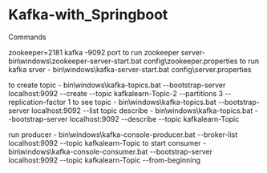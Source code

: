 # Kafka-with_Springboot

Commands


zookeeper=2181
kafka -9092   port
to run zookeeper server- bin\windows\zookeeper-server-start.bat config\zookeeper.properties
to run kafka srver - bin\windows\kafka-server-start.bat config\server.properties


to create topic - bin\windows\kafka-topics.bat --bootstrap-server localhost:9092 --create --topic kafkalearn-Topic-2 --partitions 3 --replication-factor 1
to see topic    - bin\windows\kafka-topics.bat --bootstrap-server localhost:9092 --list
topic describe  - bin\windows\kafka-topics.bat --bootstrap-server localhost:9092 --describe --topic kafkalearn-Topic

run producer - bin\windows\kafka-console-producer.bat --broker-list localhost:9092 --topic kafkalearn-Topic
to start consumer - bin\windows\kafka-console-consumer.bat --bootstrap-server localhost:9092 --topic kafkalearn-Topic --from-beginning
 

